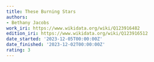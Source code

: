 ```yaml
---
title: These Burning Stars
authors:
- Bethany Jacobs
work_iri: https://www.wikidata.org/wiki/Q123916482
edition_iri: https://www.wikidata.org/wiki/Q123916512
date_started: '2023-12-05T00:00:00Z'
date_finished: '2023-12-02T00:00:00Z'
rating: 3
---
```


